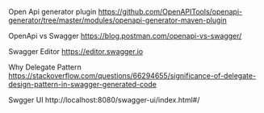 Open Api generator plugin
https://github.com/OpenAPITools/openapi-generator/tree/master/modules/openapi-generator-maven-plugin

OpenApi vs Swagger
https://blog.postman.com/openapi-vs-swagger/

Swagger Editor
https://editor.swagger.io

Why Delegate Pattern
https://stackoverflow.com/questions/66294655/significance-of-delegate-design-pattern-in-swagger-generated-code

Swgger UI
http://localhost:8080/swagger-ui/index.html#/

